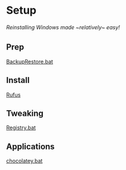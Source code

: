 # Setup
###### Reinstalling Windows made ~relatively~ easy!

## Prep
[BackupRestore.bat](Data/BackupRestore.bat)

## Install
[Rufus](https://github.com/pbatard/rufus/releases/latest)

## Tweaking
[Registry.bat](Registry/Registry.bat)

## Applications
[chocolatey.bat](chocolatey.bat)
